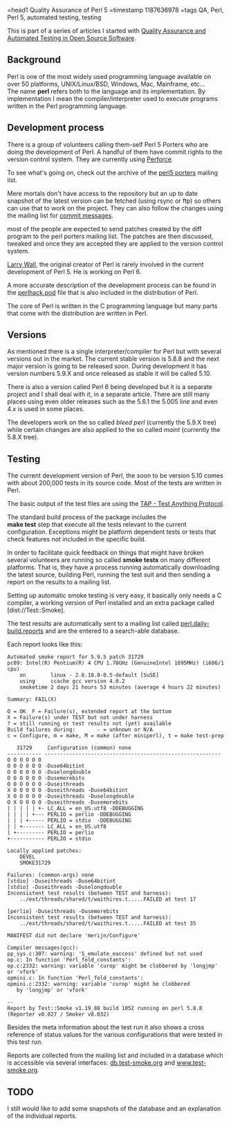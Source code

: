 =head1 Quality Assurance of Perl 5
=timestamp 1187636978
=tags QA, Perl, Perl 5, automated testing, testing

This is part of a series of articles I started with <a href="/quality-assurance-and-automated-testing-in-open-source-software.html">Quality Assurance and Automated Testing in Open Source Software</a>.

<h2>Background</h2>
<p>
Perl is one of the most widely used programming language available
on over 50 platforms, UNIX/Linux/BSD, Windows, Mac, Mainframe, etc...
<br />
The name <b>perl</b> refers both to the language and its implementation. 
By implementation I mean the compiler/interpreter used to execute
programs written in the Perl programming language.

<h2>Development process</h2>
<p>
There is a group of volunteers calling them-self Perl 5 Porters
who are doing the development of Perl. A handful of them have
commit rights to the version control system. 
They are currently using <a href="http://perforce.com/">Perforce</a>.

To see what's going on, check out the archive of the 
<a href="http://archive.develooper.com/perl5-porters@perl.org/">perl5 porters</a>
mailing list.

Mere mortals don't have access to the repository but an up to date 
snapshot of the latest version can be fetched (using rsync or ftp) 
so others can use that to work on the project.
They can also follow the changes using the mailing list for 
<a href="http://www.nntp.perl.org/group/perl.perl5.changes">commit messages</a>.

most of the people are expected to send patches created by 
the diff program to the perl porters mailing list. 
The patches are then discussed, tweaked and once they are accepted 
they are applied to the version control system.

<a href="http://en.wikipedia.org/wiki/Larry_Wall">Larry Wall</a>,
the original creator of Perl is rarely involved in the current
development of Perl 5. He is working on Perl 6.

A more accurate description of the development process
can be found in the 
<a href="http://perldoc.perl.org/perlhack.html">perlhack.pod</a> 
file that is also included in the distribution of Perl.

The core of Perl is written in the C programming language but many
parts that come with the distribution are written in Perl.

<h2>Versions</h2>
<p>
As mentioned there is a single interpreter/compiler for Perl 
but with several versions out in the market. The current stable
version is 5.8.8 and the next major version is going to be 
released soon. During development it has version numbers 5.9.X
and once released as stable it will be called 5.10.

There is also a version called Perl 6 being developed but it is 
a separate project and I shall deal with it, in a separate article.
There are still many places using even older releases such as
the 5.6.1 the 5.005 line and even 4.x is used in some places.

The developers work on the so called <i>bleed perl</i>
(currently the 5.9.X tree) while certain changes are also applied
to the so called <i>maint</i> (currently the 5.8.X tree).

<h2>Testing</h2>
<p>
The current development version of Perl, the soon to be version 
5.10 comes with about 200,000 tests in its source code. 
Most of the tests are written in Perl.

The basic output of the test files are using the 
<a href="http://testanything.org/">TAP - Test Anything Protocol</a>.

The standard build process of the package includes the<br />
<b>make test</b> step that execute all the tests relevant to 
the current configuration. Exceptions might be platform 
dependent tests or tests that check features not included in
the specific build.

In order to facilitate quick feedback on things that might
have broken several volunteers are running so called 
<b>smoke tests</b> on many different platforms. That is, 
they have a process running automatically downloading the 
latest source, building Perl, running the test suit and then 
sending a report on the results to a mailing list.

Setting up automatic smoke testing is very easy, it basically
only needs a C compiler, a working version of Perl installed
and an extra package called [dist://Test::Smoke].

The test results are automatically sent to a mailing list called 
<a href="http://www.nntp.perl.org/group/perl.daily-build.reports/">
perl.daily-build.reports</a> and are the entered to a search-able
database.

Each report looks like this:

    Automated smoke report for 5.9.5 patch 31729
    pc09: Intel(R) Pentium(R) 4 CPU 1.70GHz (GenuineIntel 1695MHz) (i686/1 cpu)
        on        linux - 2.6.18.8-0.5-default [SuSE]
        using     ccache gcc version 4.0.2
        smoketime 2 days 21 hours 53 minutes (average 4 hours 22 minutes)

    Summary: FAIL(X)

    O = OK  F = Failure(s), extended report at the bottom
    X = Failure(s) under TEST but not under harness
    ? = still running or test results not (yet) available
    Build failures during:       - = unknown or N/A
    c = Configure, m = make, M = make (after miniperl), t = make test-prep
    
       31729     Configuration (common) none
    ----------- ---------------------------------------------------------
    O O O O O O 
    O O O O O O -Duse64bitint
    O O O O O O -Duselongdouble
    O O O O O O -Dusemorebits
    O O O O O O -Duseithreads
    X O O O O O -Duseithreads -Duse64bitint
    X O O O O O -Duseithreads -Duselongdouble
    O X O O O O -Duseithreads -Dusemorebits
    | | | | | +- LC_ALL = en_US.utf8 -DDEBUGGING
    | | | | +--- PERLIO = perlio -DDEBUGGING
    | | | +----- PERLIO = stdio  -DDEBUGGING
    | | +------- LC_ALL = en_US.utf8
    | +--------- PERLIO = perlio
    +----------- PERLIO = stdio
    
    Locally applied patches:
        DEVEL
        SMOKE31729
    
    Failures: (common-args) none
    [stdio] -Duseithreads -Duse64bitint
    [stdio] -Duseithreads -Duselongdouble
    Inconsistent test results (between TEST and harness):
        ../ext/threads/shared/t/waithires.t.....FAILED at test 17
    
    [perlio] -Duseithreads -Dusemorebits
    Inconsistent test results (between TEST and harness):
        ../ext/threads/shared/t/waithires.t.....FAILED at test 35
    
    MANIFEST did not declare 'merijn/Configure'
    
    Compiler messages(gcc):
    pp_sys.c:307: warning: 'S_emulate_eaccess' defined but not used
    op.c: In function 'Perl_fold_constants':
    op.c:2332: warning: variable 'curop' might be clobbered by 'longjmp' or 'vfork'
    opmini.c: In function 'Perl_fold_constants':
    opmini.c:2332: warning: variable 'curop' might be clobbered
       by 'longjmp' or 'vfork'
    
    -- 
    Report by Test::Smoke v1.19_88 build 1052 running on perl 5.8.8
    (Reporter v0.027 / Smoker v0.032)
</pre>

Besides the meta information about the test run it also shows 
a cross reference of status values for the various configurations
that were tested in this test run.

Reports are collected from the mailing list and included in a 
database which is accessible via several interfaces: 
<a href="http://db.test-smoke.org">db.test-smoke.org</a> and
<a href="http://www.test-smoke.org/">www.test-smoke.org</a>.

<h2>TODO</h2>
I still would like to add some snapshots of the database and 
an explanation of the individual reports.

